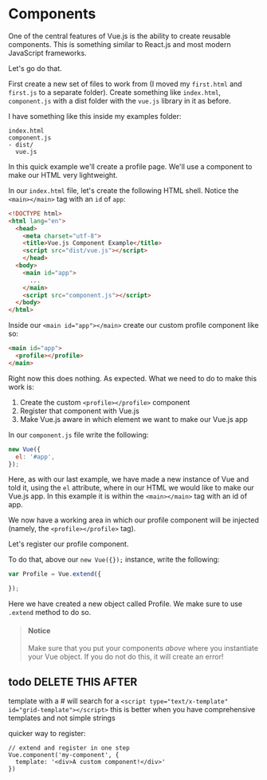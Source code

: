 # Components

One of the central features of Vue.js is the ability to create reusable components. This is something similar to React.js and most modern JavaScript frameworks.

Let's go do that.

First create a new set of files to work from (I moved my ```first.html``` and ```first.js``` to a separate folder). Create something like ```index.html```, ```component.js``` with a dist folder with the ```vue.js``` library in it as before.

I have something like this inside my examples folder:

```
index.html
component.js
- dist/
  vue.js
```

In this quick example we'll create a profile page. We'll use a component to make our HTML very lightweight.

In our ```index.html``` file, let's create the following HTML shell. Notice the ```<main></main>``` tag with an ```id``` of ```app```:

```html
<!DOCTYPE html>
<html lang="en">
  <head>
    <meta charset="utf-8">
    <title>Vue.js Component Example</title>
    <script src="dist/vue.js"></script>
    </head>
  <body>
    <main id="app">
      ...
    </main>
    <script src="component.js"></script>
  </body>
</html>
```

Inside our ```<main id="app"></main>``` create our custom profile component like so:

```html
<main id="app">
  <profile></profile>
</main>
```

Right now this does nothing. As expected. What we need to do to make this work is:

1. Create the custom ```<profile></profile>``` component
2. Register that component with Vue.js
3. Make Vue.js aware in which element we want to make our Vue.js app

In our ```component.js``` file write the following:

```js
new Vue({
  el: '#app',
});
```

Here, as with our last example, we have made a new instance of Vue and told it, using the ```el``` attribute, where in our HTML we would like to make our Vue.js app. In this example it is within the ```<main></main>``` tag with an id of app.

We now have a working area in which our profile component will be injected (namely, the ```<profile></profile>``` tag).

Let's register our profile component.

To do that, above our ```new Vue({});``` instance, write the following:

```js
var Profile = Vue.extend({

});
```

Here we have created a new object called Profile. We make sure to use ```.extend``` method to do so.



> #### Notice
> 
> 
> Make sure that you put your components _above_ where you instantiate your Vue object. If you do not do this, it will create an error!




## todo DELETE THIS AFTER

template with a # will search for a ```<script type="text/x-template" id="grid-template"></script>``` this is better when you have comprehensive templates and not simple strings

quicker way to register:

```
// extend and register in one step
Vue.component('my-component', {
  template: '<div>A custom component!</div>'
})
```